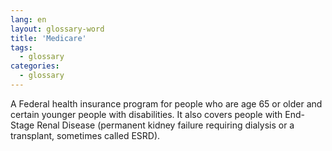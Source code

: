 ```yaml
---
lang: en
layout: glossary-word
title: 'Medicare'
tags:
  - glossary
categories:
  - glossary
---
```

A Federal health insurance program for people who are age 65 or older and certain younger people with disabilities. It also covers people with End-Stage Renal Disease (permanent kidney failure requiring dialysis or a transplant, sometimes called ESRD).